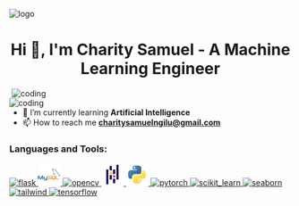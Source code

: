 ![logo](https://user-images.githubusercontent.com/74038190/241765440-80728820-e06b-4f96-9c9e-9df46f0cc0a5.gif)
<h1 align="center">Hi 👋, I'm Charity Samuel 
- A Machine Learning Engineer</h1>

<img align="right" alt="coding" width="500" src="https://miro.medium.com/v2/resize:fit:1400/format:webp/0*f3BMf7dLxUnJtpXf.gif"/>
<img align="left" alt="coding" width="500" src="https://miro.medium.com/v2/resize:fit:1400/format:webp/0*f3BMf7dLxUnJtpXf.gif"/>

- 🌱 I’m currently learning **Artificial Intelligence**
- 📫 How to reach me **charitysamuelngilu@gmail.com**

<h3 align="bottom">Languages and Tools:</h3>
<p align="bottom">
  <a href="https://flask.palletsprojects.com/" target="_blank" rel="noreferrer">
    <img
      src="https://www.vectorlogo.zone/logos/pocoo_flask/pocoo_flask-icon.svg"
      alt="flask"
      width="40"
      height="40" />
  </a>
  
  <a href="https://www.mysql.com/" target="_blank" rel="noreferrer">
    <img
      src="https://raw.githubusercontent.com/devicons/devicon/master/icons/mysql/mysql-original-wordmark.svg"
      alt="mysql"
      width="40"
      height="40" />
  </a>
  <a href="https://opencv.org/" target="_blank" rel="noreferrer">
    <img
      src="https://www.vectorlogo.zone/logos/opencv/opencv-icon.svg"
      alt="opencv"
      width="40"
      height="40" />
  </a>
  <a href="https://pandas.pydata.org/" target="_blank" rel="noreferrer">
    <img
      src="https://raw.githubusercontent.com/devicons/devicon/2ae2a900d2f041da66e950e4d48052658d850630/icons/pandas/pandas-original.svg"
      alt="pandas"
      width="40"
      height="40" />
  </a>
  <a href="https://www.python.org" target="_blank" rel="noreferrer">
    <img
      src="https://raw.githubusercontent.com/devicons/devicon/master/icons/python/python-original.svg"
      alt="python"
      width="40"
      height="40" />
  </a>
  <a href="https://pytorch.org/" target="_blank" rel="noreferrer">
    <img
      src="https://www.vectorlogo.zone/logos/pytorch/pytorch-icon.svg"
      alt="pytorch"
      width="40"
      height="40" />
  </a>
  <a href="https://scikit-learn.org/" target="_blank" rel="noreferrer">
    <img
      src="https://upload.wikimedia.org/wikipedia/commons/0/05/Scikit_learn_logo_small.svg"
      alt="scikit_learn"
      width="40"
      height="40" />
  </a>
  <a href="https://seaborn.pydata.org/" target="_blank" rel="noreferrer">
    <img
      src="https://seaborn.pydata.org/_images/logo-mark-lightbg.svg"
      alt="seaborn"
      width="40"
      height="40" />
  </a>
  
  <a href="https://tailwindcss.com/" target="_blank" rel="noreferrer">
    <img
      src="https://www.vectorlogo.zone/logos/tailwindcss/tailwindcss-icon.svg"
      alt="tailwind"
      width="40"
      height="40" />
  </a>
  <a href="https://www.tensorflow.org" target="_blank" rel="noreferrer">
    <img
      src="https://www.vectorlogo.zone/logos/tensorflow/tensorflow-icon.svg"
      alt="tensorflow"
      width="40"
      height="40" />
  </a>

